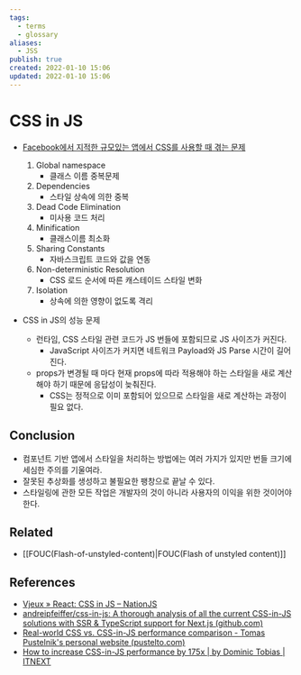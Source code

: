 ```yaml
---
tags:
  - terms
  - glossary
aliases:
  - JSS
publish: true
created: 2022-01-10 15:06
updated: 2022-01-10 15:06
---
```


# CSS in JS

- [Facebook에서 지적한 규모있는 앱에서 CSS를 사용할 때 겪는 문제](https://blog.vjeux.com/2014/javascript/react-css-in-js-nationjs.html)

  1.  Global namespace
      - 클래스 이름 중복문제
  2.  Dependencies
      - 스타일 상속에 의한 중복
  3.  Dead Code Elimination
      - 미사용 코드 처리
  4.  Minification
      - 클래스이름 최소화
  5.  Sharing Constants
      - 자바스크립트 코드와 값을 연동
  6.  Non-deterministic Resolution
      - CSS 로드 순서에 따른 캐스테이드 스타일 변화
  7.  Isolation
      - 상속에 의한 영향이 없도록 격리

- CSS in JS의 성능 문제
  - 런타임, CSS 스타일 관련 코드가 JS 번들에 포함되므로 JS 사이즈가 커진다.
    - JavaScript 사이즈가 커지면 네트워크 Payload와 JS Parse 시간이 길어진다.
  - props가 변경될 때 마다 현재 props에 따라 적용해야 하는 스타일을 새로 계산해야 하기 때문에 응답성이 늦춰진다.
    - CSS는 정적으로 이미 포함되어 있으므로 스타일을 새로 계산하는 과정이 필요 없다.

## Conclusion

- 컴포넌트 기반 앱에서 스타일을 처리하는 방법에는 여러 가지가 있지만 번들 크기에 세심한 주의를 기울여라.
- 잘못된 추상화를 생성하고 불필요한 팽창으로 끝날 수 있다.
- 스타일링에 관한 모든 작업은 개발자의 것이 아니라 사용자의 이익을 위한 것이어야 한다.

## Related

- [[FOUC(Flash-of-unstyled-content)|FOUC(Flash of unstyled content)]]

## References

- [Vjeux » React: CSS in JS – NationJS](https://blog.vjeux.com/2014/javascript/react-css-in-js-nationjs.html)
- [andreipfeiffer/css-in-js: A thorough analysis of all the current CSS-in-JS solutions with SSR & TypeScript support for Next.js (github.com)](https://github.com/andreipfeiffer/css-in-js)
- [Real-world CSS vs. CSS-in-JS performance comparison - Tomas Pustelnik's personal website (pustelto.com)](https://pustelto.com/blog/css-vs-css-in-js-perf/)
- [How to increase CSS-in-JS performance by 175x | by Dominic Tobias | ITNEXT](https://itnext.io/how-to-increase-css-in-js-performance-by-175x-f30ddeac6bce)
